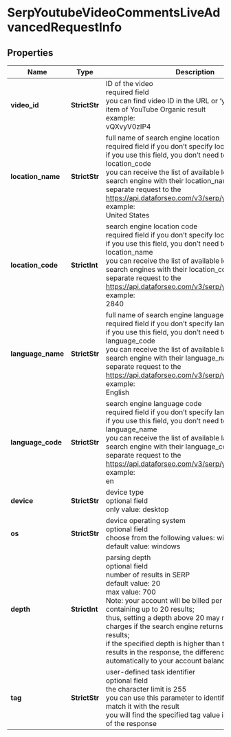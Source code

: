 # SerpYoutubeVideoCommentsLiveAdvancedRequestInfo


## Properties

| Name | Type | Description | Notes |
|------------ | ------------- | ------------- | -------------|
**video_id** | **StrictStr** | ID of the video<br>required field<br>you can find video ID in the URL or ‘youtube_video’ item of YouTube Organic result<br>example:<br>vQXvyV0zIP4 |[optional]|
**location_name** | **StrictStr** | full name of search engine location<br>required field if you don’t specify location_code<br>if you use this field, you don’t need to specify location_code<br>you can receive the list of available locations of the search engine with their location_name by making a separate request to the https://api.dataforseo.com/v3/serp/youtube/locations<br>example:<br>United States |[optional]|
**location_code** | **StrictInt** | search engine location code<br>required field if you don’t specify location_name <br>if you use this field, you don’t need to specify location_name<br>you can receive the list of available locations of the search engines with their location_code by making a separate request to the https://api.dataforseo.com/v3/serp/youtube/locations<br>example:<br>2840 |[optional]|
**language_name** | **StrictStr** | full name of search engine language<br>required field if you don’t specify language_code<br>if you use this field, you don’t need to specify language_code<br>you can receive the list of available languages of the search engine with their language_name by making a separate request to the https://api.dataforseo.com/v3/serp/youtube/languages<br>example:<br>English |[optional]|
**language_code** | **StrictStr** | search engine language code<br>required field if you don’t specify language_name<br>if you use this field, you don’t need to specify language_name<br>you can receive the list of available languages of the search engine with their language_code by making a separate request to the https://api.dataforseo.com/v3/serp/youtube/languages<br>example:<br>en |[optional]|
**device** | **StrictStr** | device type<br>optional field<br>only value: desktop |[optional]|
**os** | **StrictStr** | device operating system<br>optional field<br>choose from the following values: windows, macos<br>default value: windows |[optional]|
**depth** | **StrictInt** | parsing depth<br>optional field<br>number of results in SERP<br>default value: 20<br>max value: 700<br>Note: your account will be billed per each SERP containing up to 20 results;<br>thus, setting a depth above 20 may result in additional charges if the search engine returns more than 20 results;<br>if the specified depth is higher than the number of results in the response, the difference will be refunded automatically to your account balance |[optional]|
**tag** | **StrictStr** | user-defined task identifier<br>optional field<br>the character limit is 255<br>you can use this parameter to identify the task and match it with the result<br>you will find the specified tag value in the data object of the response |[optional]|